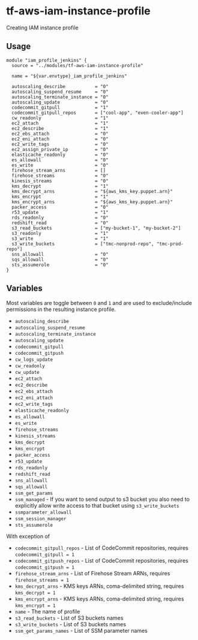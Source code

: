 # tf-aws-iam-instance-profile

Creating IAM instance profile

## Usage

```
module "iam_profile_jenkins" {
  source = "../modules/tf-aws-iam-instance-profile"

  name = "${var.envtype}_iam_profile_jenkins"

  autoscaling_describe           = "0"
  autoscaling_suspend_resume     = "0"
  autoscaling_terminate_instance = "0"
  autoscaling_update             = "0"
  codecommit_gitpull             = "1"
  codecommit_gitpull_repos       = ["cool-app", "even-cooler-app"]
  cw_readonly                    = "1"
  ec2_attach                     = "1"
  ec2_describe                   = "1"
  ec2_ebs_attach                 = "0"
  ec2_eni_attach                 = "0"
  ec2_write_tags                 = "0"
  ec2_assign_private_ip          = "0"
  elasticache_readonly           = "0"
  es_allowall                    = "0"
  es_write                       = "0"
  firehose_stream_arns           = []
  firehose_streams               = "0"
  kinesis_streams                = "0"
  kms_decrypt                    = "1"
  kms_decrypt_arns               = "${aws_kms_key.puppet.arn}"
  kms_encrypt                    = "1"
  kms_encrypt_arns               = "${aws_kms_key.puppet.arn}"
  packer_access                  = "0"
  r53_update                     = "1"
  rds_readonly                   = "0"
  redshift_read                  = "0"
  s3_read_buckets                = ["my-bucket-1", "my-bucket-2"]
  s3_readonly                    = "1"
  s3_write                       = "1"
  s3_write_buckets               = ["tmc-nonprod-repo", "tmc-prod-repo"]
  sns_allowall                   = "0"
  sqs_allowall                   = "0"
  sts_assumerole                 = "0"
}
```

## Variables

Most variables are toggle between `0` and `1` and are used to exclude/include permissions in the resulting instance profile.

* `autoscaling_describe`
* `autoscaling_suspend_resume`
* `autoscaling_terminate_instance`
* `autoscaling_update`
* `codecommit_gitpull`
* `codecommit_gitpush`
* `cw_logs_update`
* `cw_readonly`
* `cw_update`
* `ec2_attach`
* `ec2_describe`
* `ec2_ebs_attach`
* `ec2_eni_attach`
* `ec2_write_tags`
* `elasticache_readonly`
* `es_allowall`
* `es_write`
* `firehose_streams`
* `kinesis_streams`
* `kms_decrypt`
* `kms_encrypt`
* `packer_access`
* `r53_update`
* `rds_readonly`
* `redshift_read`
* `sns_allowall`
* `sqs_allowall`
* `ssm_get_params`
* `ssm_managed` - If you want to send output to s3 bucket you also need to explicitly allow write access to that bucket using `s3_write_buckets`
* `ssmparameter_allowall`
* `ssm_session_manager`
* `sts_assumerole`

With exception of

* `codecommit_gitpull_repos` - List of CodeCommit repositories, requires `codecommit_gitpull = 1`
* `codecommit_gitpush_repos` - List of CodeCommit repositories, requires `codecommit_gitpush = 1`
* `firehose_stream_arns` - List of Firehose Stream ARNs, requires `firehose_streams = 1`
* `kms_decrypt_arns` - KMS keys ARNs, coma-delimited string, requires `kms_decrypt = 1`
* `kms_encrypt_arns` - KMS keys ARNs, coma-delimited string, requires `kms_encrypt = 1`
* `name` - The name of profile
* `s3_read_buckets` - List of S3 buckets names
* `s3_write_buckets` - List of S3 buckets names
* `ssm_get_params_names` - List of SSM parameter names
